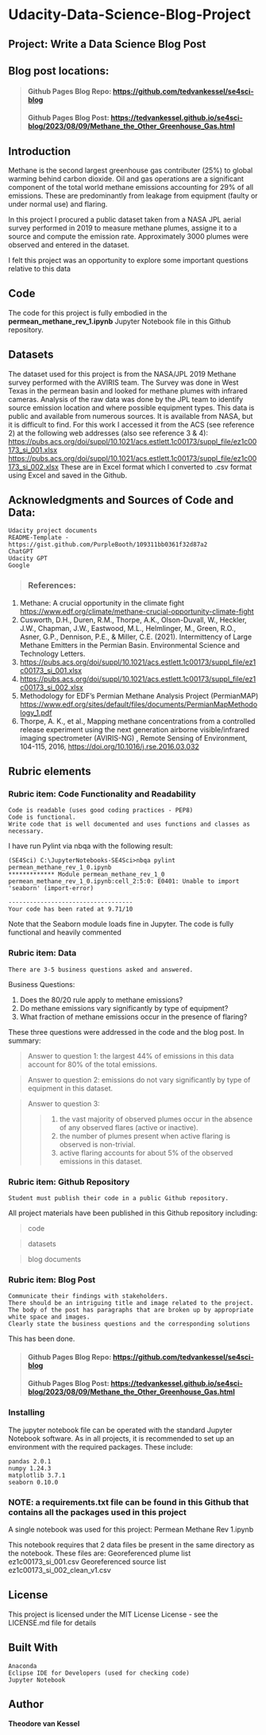 # Udacity-Data-Science-Blog-Project
## <p>Project: Write a Data Science Blog Post 
## Blog post locations:
>#### Github Pages Blog Repo:  https://github.com/tedvankessel/se4sci-blog
>#### Github Pages Blog Post: https://tedvankessel.github.io/se4sci-blog/2023/08/09/Methane_the_Other_Greenhouse_Gas.html

## Introduction 

Methane is the second largest greenhouse gas contributer (25%) to global warming behind carbon dioxide.
Oil and gas operations are a significant component of the total world methane emissions accounting for 29% 
of all emissions. These are predominantly from leakage from equipment (faulty or under normal use) and flaring. 

In this project I procured a public dataset taken from a NASA JPL aerial survey performed in 2019 to measure methane plumes,
assigne it to a source and compute the emission rate. Approximately 3000 plumes were observed and entered in the dataset.

I felt this project was an opportunity to explore some important questions relative to this data

## Code

The code for this project is fully embodied in the **permean_methane_rev_1.ipynb** Jupyter Notebook file
in this Github repository.

## Datasets

The dataset used for this project is from the NASA/JPL 2019 Methane survey performed with the AVIRIS team.
The Survey was done in West Texas in the permean basin and looked for methane plumes with infrared cameras.
Analysis of the raw data was done by the JPL team to identify source emission location and where possible equipment
types.
This data is public and available from numerous sources. 
It is available from NASA, but it is difficult to find. For this work I accessed it from the ACS
(see reference 2) at the following web addresses (also see reference 3 & 4):
	https://pubs.acs.org/doi/suppl/10.1021/acs.estlett.1c00173/suppl_file/ez1c00173_si_001.xlsx
	https://pubs.acs.org/doi/suppl/10.1021/acs.estlett.1c00173/suppl_file/ez1c00173_si_002.xlsx
 These are in Excel format which I converted to .csv format using Excel and saved in the Github.

 
## Acknowledgments and Sources of Code and Data:

	Udacity project documents 
	README-Template - https://gist.github.com/PurpleBooth/109311bb0361f32d87a2
	ChatGPT
	Udacity GPT
	Google
>### References: 
  1. Methane: A crucial opportunity in the climate fight https://www.edf.org/climate/methane-crucial-opportunity-climate-fight
  2. Cusworth, D.H., Duren, R.M., Thorpe, A.K., Olson-Duvall, W., Heckler, J.W., Chapman, J.W., Eastwood, M.L., Helmlinger, M., Green, R.O., Asner, G.P., Dennison, P.E., & Miller, C.E. (2021). Intermittency of Large Methane Emitters in the Permian Basin. Environmental Science and Technology Letters.
  3. https://pubs.acs.org/doi/suppl/10.1021/acs.estlett.1c00173/suppl_file/ez1c00173_si_001.xlsx
  4. https://pubs.acs.org/doi/suppl/10.1021/acs.estlett.1c00173/suppl_file/ez1c00173_si_002.xlsx
  5. Methodology for EDF’s Permian Methane Analysis Project (PermianMAP) https://www.edf.org/sites/default/files/documents/PermianMapMethodology_1.pdf
  6. Thorpe, A. K., et al., Mapping methane concentrations from a controlled release experiment using the next generation airborne visible/infrared imaging spectrometer (AVIRIS-NG) , Remote Sensing of Environment, 104-115, 2016, https://doi.org/10.1016/j.rse.2016.03.032




## Rubric elements

### Rubric item: Code Functionality and Readability
	Code is readable (uses good coding practices - PEP8)
	Code is functional.
	Write code that is well documented and uses functions and classes as necessary.

I have run Pylint via nbqa with the following result: 

	(SE4Sci) C:\JupyterNotebooks-SE4Sci>nbqa pylint permean_methane_rev_1_0.ipynb
	************* Module permean_methane_rev_1_0
	permean_methane_rev_1_0.ipynb:cell_2:5:0: E0401: Unable to import 'seaborn' (import-error)
	
	-----------------------------------
	Your code has been rated at 9.71/10

Note that the Seaborn module loads fine in Jupyter.
The code is fully functional and heavily commented
 
### Rubric item: Data
	There are 3-5 business questions asked and answered.

Business Questions:
1. Does the 80/20 rule apply to methane emissions?
2. Do methane emissions vary significantly by type of equipment?
3. What fraction of methane emissions occur in the presence of flaring?

These three questions were addressed in the code and the blog post. 
In summary:
> Answer to question 1: the largest 44% of emissions in this data account for 80% of the total emissions.

> Answer to question 2: emissions do not vary significantly by type of equipment in this dataset.

> Answer to question 3: 
>> 1. the vast majority of observed plumes occur in the absence of any observed flares
	(active or inactive).
>> 2. the number of plumes present when active flaring is observed is non-trivial.
>> 3. active flaring accounts for about 5% of the observed emissions in this dataset.
### Rubric item: Github Repository
	Student must publish their code in a public Github repository.
 All project materials have been published in this Github repository including:
> code

> datasets

> blog documents

### Rubric item: Blog Post
	Communicate their findings with stakeholders.
	There should be an intriguing title and image related to the project.
	The body of the post has paragraphs that are broken up by appropriate white space and images.
	Clearly state the business questions and the corresponding solutions
This has been done.
>#### Github Pages Blog Repo:  https://github.com/tedvankessel/se4sci-blog
>#### Github Pages Blog Post: https://tedvankessel.github.io/se4sci-blog/2023/08/09/Methane_the_Other_Greenhouse_Gas.html

### Installing
The jupyter notebook file can be operated with the standard Jupyter Notebook software.
As in all projects, it is recommended to set up an environment with the required packages. These include:

 	pandas 2.0.1
	numpy 1.24.3
	matplotlib 3.7.1
	seaborn 0.10.0
 
 ### NOTE: a requirements.txt file can be found in this Github that contains all the packages used in this project
 
A single notebook was used for this project: 
	Permean Methane Rev 1.ipynb
 
This notebook requires that 2 data files be present in the same directory as the notebook.
These files are:
	Georeferenced plume list ez1c00173_si_001.csv
	Georeferenced source list ez1c00173_si_002_clean_v1.csv
 
## License
This project is licensed under the MIT License  License - see the LICENSE.md file for details

## Built With
	Anaconda
	Eclipse IDE for Developers (used for checking code)
	Jupyter Notebook
## Author
**Theodore van Kessel** 
 


